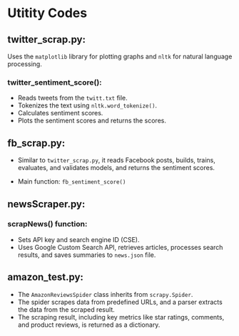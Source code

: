 # Utitity Codes

## twitter_scrap.py:
Uses the `matplotlib` library for plotting graphs and `nltk` for natural language processing.

### twitter_sentiment_score():
- Reads tweets from the `twitt.txt` file.
- Tokenizes the text using `nltk.word_tokenize()`.
- Calculates sentiment scores.
- Plots the sentiment scores and returns the scores.

## fb_scrap.py:
- Similar to `twitter_scrap.py`, it reads Facebook posts, builds, trains, evaluates, and validates models, and returns the sentiment scores.

- Main function: `fb_sentiment_score()`

## newsScraper.py:
### scrapNews() function:
- Sets API key and search engine ID (CSE).
- Uses Google Custom Search API, retrieves articles, processes search results, and saves summaries to `news.json` file.

## amazon_test.py:
- The `AmazonReviewsSpider` class inherits from `scrapy.Spider`.
- The spider scrapes data from predefined URLs, and a parser extracts the data from the scraped result.
- The scraping result, including key metrics like star ratings, comments, and product reviews, is returned as a dictionary.
